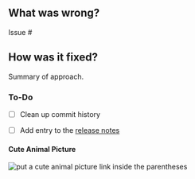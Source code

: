 ## What was wrong?

Issue #

## How was it fixed?

Summary of approach.


### To-Do

[//]: # (Stay ahead of things, add list items here!)
- [ ] Clean up commit history

[//]: # (For important changes that should go into the release notes please add a newsfragment file as explained here: https://github.com/ethereum/lahja/blob/master/newsfragments/README.md)

[//]: # (See: https://lahja.readthedocs.io/en/latest/contributing.html#pull-requests)
- [ ] Add entry to the [release notes](https://github.com/ethereum/lahja/blob/master/newsfragments/README.md)

#### Cute Animal Picture

![put a cute animal picture link inside the parentheses]()
